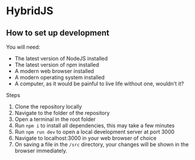 # HybridJS

## How to set up development

You will need:

- The latest version of NodeJS installed
- The latest version of npm installed
- A modern web browser installed
- A modern operating system installed
- A computer, as it would be painful to live life without one, wouldn't it?

Steps

1. Clone the repository locally
2. Navigate to the folder of the repository
3. Open a terminal in the root folder
4. Run `npm i` to install all dependencies, this may take a few minutes
5. Run `npm run dev` to open a local development server at port 3000
6. Navigate to localhost:3000 in your web browser of choice
7. On saving a file in the `/src` directory, your changes will be shown in the browser immediately.
